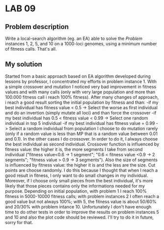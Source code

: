 # LAB 09
## Problem description
Write a local-search algorithm (eg. an EA) able to solve the *Problem* instances 1, 2, 5, and 10 on a 1000-loci genomes, using a minimum number of fitness calls. That's all.

## My solution
Started from a basic approach based on EA algorithm developed during lessons by professor, I concentrated my efforts in problem instance 1. With a simple crossover and mutation I noticed very bad improvement in fitness values and with many calls (only with very large population and more than 100.000 fitness call i reach 100% fitness).
After many changes of approach, i reach a good result sorting the initial population by fitness and than:
    -if my best individual has fitness value < 0.5 -> Select the worse as first individual and do an invertion (simply mutate all loci) and than force the crossover
    -if my best individual has 0.5 < fitness value < 0.99 -> Select one random individual in top 5 individual
    -if my best individual has fitness value = 0.99 -> Select a random individual from population
I choose to do mutation rarely (only if a random value is less than MP that is a random value between 0.01 and 0.1). In the other cases I do crossover. In order to do it, I always choose the best individual as second individual.
Crossover function is influenced by fitness value: the higher it is, the more segments I take from second individual ("fitness value<0.6 -> 1 segment"; "0.6 < fitness value <0.9 -> 2 segments"; "fitness value > 0.9 -> 3 segments").
Also the size of segments is influenced by fitness value: the higher it is and the less are the size. Cut points are choose randomly.
I do this because I thought that when I reach a good result in fitness, I only want to do small changes in my individual. Moreover, if I choose only small pieces from the best individual, it's more likely that those pieces contains only the informations needed for my purpose.
Depending on initial population, with problem 1 I reach 100% fitness in 5000-10000 fitness calls; with problem instances 2 I often reach a good value but not always 100%; with 5, the fitness value is about 50/60% and 20/30% with problem intance 10.
Unfortunately I don't have enough time to do other tests in order to improve the results on problem instances 5 and 10 and also the plot code should be reviewed. I'll try to do it in future, sorry for that.
